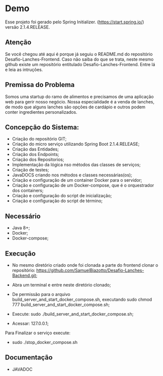 # Demo 

Esse projeto foi gerado pelo Spring Initializer.
(https://start.spring.io/) versão 2.1.4.RELEASE.

## Atenção

Se você chegou até aqui é porque já seguiu o README.md do repositório Desafio-Lanches-Frontend. Caso
não saiba do que se trata, neste mesmo github existe um repositório entitulado Desafio-Lanches-Frontend. Entre lá
e leia as intruções.

## Premissa do Problema

Somos uma startup do ramo de alimentos e precisamos de uma aplicação web para gerir nosso negócio. 
Nossa especialidade é a venda de lanches, de modo que alguns lanches são opções de cardápio e outros podem conter 
ingredientes personalizados.

## Concepção do Sistema:

* Criação do repositório GIT;
* Criação do micro serviço utilizando Spring Boot 2.1.4.RELEASE;
* Criação das Entidades;
* Criação dos Endpoints;
* Criação dos Repositorios;
* Implementação da lógica nso métodos das classes de serviços;
* Criação de testes;
* JavaDOCS criando nos métodos e classes necessárias(os);
* Criação e configuração de um container Docker para o servidor;
* Criação e configuração de um Docker-compose, que é o orquestrador dos containers;
* Criação e configuração do script de inicialização;
* Criação e configuração do script de término;

## Necessário

* Java 8+;
* Docker;
* Docker-compose;

## Execução

* No mesmo diretório criado onde foi clonada a parte do frontend clonar o repositório: https://github.com/SamuelBiazotto/Desafio-Lanches-Backend.git;
* Abra um terminal e entre neste diretório clonado;
* De permissão para o arquivo build_server_and_start_docker_compose.sh, executando sudo chmod 777 build_server_and_start_docker_compose.sh;

* Execute: sudo ./build_server_and_start_docker_compose.sh;
* Acessar: 127.0.0.1;

Para Finalizar o serviço execute:
 
* sudo ./stop_docker_compose.sh


## Documentação

* JAVADOC
